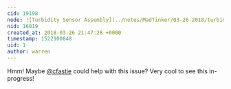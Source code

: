 ```yaml
---
cid: 19198
node: ![Turbidity Sensor Assembly](../notes/MadTinker/03-26-2018/turbidity-sensor-assembly)
nid: 16019
created_at: 2018-03-26 21:47:28 +0000
timestamp: 1522100848
uid: 1
author: warren
---
```


Hmm! Maybe [@cfastie](/profile/cfastie) could help with this issue? Very cool to see this in-progress!